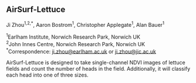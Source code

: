 ## AirSurf-Lettuce 

Ji Zhou<sup>1,2,*</sup>, Aaron Bostrom<sup>1</sup>, Christopher Applegate<sup>1</sup>, Alan Bauer<sup>1</sup>

<sup>1</sup>Earlham Institute, Norwich Research Park, Norwich UK  
<sup>2</sup>John Innes Centre, Norwich Research Park, Norwich UK  
<sup>*</sup>Correspondence: ji.zhou@earlham.ac.uk or ji.zhou@jic.ac.uk

AirSurf-Lettuce is designed to take single-channel NDVI images of lettuce fields and count the number of heads in the
field. Additionally, it will classify each head into one of three sizes.  

